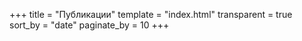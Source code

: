+++
title = "Публикации"
template = "index.html"
transparent = true
sort_by = "date"
paginate_by = 10
+++

